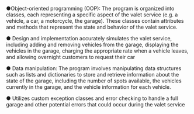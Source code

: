 ●Object-oriented programming (OOP): The program is organized into classes, each representing a specific
aspect of the valet service (e.g. a vehicle, a car, a motorcycle, the garage). These classes contain attributes
and methods that represent the state and behavior of the valet service.

● Design and implementation accurately simulates the valet service, including adding and removing vehicles
from the garage, displaying the vehicles in the garage, charging the appropriate rate when a vehicle leaves,
and allowing overnight customers to request their car

● Data manipulation: The program involves manipulating data structures such as lists and dictionaries to store
and retrieve information about the state of the garage, including the number of spots available, the vehicles
currently in the garage, and the vehicle information for each vehicle.

● Utilizes custom exception classes and error checking to handle a full garage and other potential errors that
could occur during the valet service
